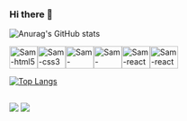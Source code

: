 ### Hi there 👋

<!--
**sam44cordeiro/sam44cordeiro** is a ✨ _special_ ✨ repository because its `README.md` (this file) appears on your GitHub profile.

Here are some ideas to get you started:

- 🔭 I’m currently working on ...
- 🌱 I’m currently learning ...
- 👯 I’m looking to collaborate on ...
- 🤔 I’m looking for help with ...
- 💬 Ask me about ...
- 📫 How to reach me: ...
- 😄 Pronouns: ...
- ⚡ Fun fact: ...
-->
![Anurag's GitHub stats](https://github-readme-stats.vercel.app/api?username=sam44cordeiro&show_icons=true&theme=radical)

<img align="center" alt="Sam-html5" height="40" width="50" src="https://cdn.jsdelivr.net/gh/devicons/devicon/icons/html5/html5-original.svg" /><img align="center" alt="Sam-css3" height="40" width="50" src="https://cdn.jsdelivr.net/gh/devicons/devicon/icons/css3/css3-original.svg" /><img align="center" alt="Sam-javascript" height="40" width="50" src="https://cdn.jsdelivr.net/gh/devicons/devicon/icons/javascript/javascript-original.svg" /><img align="center" alt="Sam-bootstrap" height="40" width="50" src="https://cdn.jsdelivr.net/gh/devicons/devicon/icons/bootstrap/bootstrap-original-wordmark.svg" /><img align="center" alt="Sam-react" height="40" width="50" src="https://cdn.jsdelivr.net/gh/devicons/devicon/icons/react/react-original.svg" /><img align="center" alt="Sam-react" height="40" width="50" src="https://cdn.jsdelivr.net/gh/devicons/devicon/icons/python/python-original.svg" />
<!--<img src="https://cdn.jsdelivr.net/gh/devicons/devicon/icons/tailwindcss/tailwindcss-plain.svg" />-->
<!--<img src="https://cdn.jsdelivr.net/gh/devicons/devicon/icons/typescript/typescript-original.svg" />-->
<!--<img src="https://cdn.jsdelivr.net/gh/devicons/devicon/icons/csharp/csharp-original.svg" />-->
<!--<img src="https://cdn.jsdelivr.net/gh/devicons/devicon/icons/cplusplus/cplusplus-original.svg" />-->
<!--<img align="center" alt="Sam-jquery" height="30" width="40" src="https://cdn.jsdelivr.net/gh/devicons/devicon/icons/jquery/jquery-original.svg" />-->
[![Top Langs](https://github-readme-stats.vercel.app/api/top-langs/?username=sam44cordeiro&layout=compact)](https://github.com/anuraghazra/github-readme-stats)
##
<a href= "https://wa.me/5518997128922"><img src="https://img.shields.io/badge/WhatsApp-25D366?style=for-the-badge&logo=whatsapp&logoColor=white" target="_blank"></a>
<a href= "https://www.instagram.com/samllcordeiro/"><img src="https://img.shields.io/badge/Instagram-E4405F?style=for-the-badge&logo=instagram&logoColor=white" target="_blank"></a>
